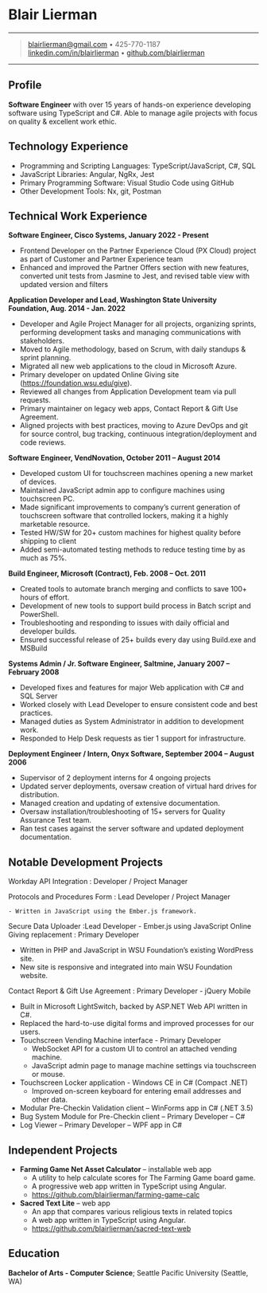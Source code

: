 # Blair Lierman

---

> blairlierman@gmail.com • 425-770-1187\
> [linkedin.com/in/blairlierman](https://www.linkedin.com/in/blairlierman) • [github.com/blairlierman](https:/github.com/blairlierman)

---

## Profile

**Software Engineer** with over 15 years of hands-on experience developing software using TypeScript and C#. Able to manage agile projects with focus on quality & excellent work ethic.

## Technology Experience

- Programming and Scripting Languages: TypeScript/JavaScript, C#, SQL
- JavaScript Libraries: Angular, NgRx, Jest
- Primary Programming Software: Visual Studio Code using GitHub
- Other Development Tools: Nx, git, Postman

## Technical Work Experience

**Software Engineer, Cisco Systems, January 2022 - Present**

- Frontend Developer on the Partner Experience Cloud (PX Cloud) project as part of Customer and Partner Experience team
- Enhanced and improved the Partner Offers section with new features, converted unit tests from Jasmine to Jest, and revised table view with updated version and filters

**Application Developer and Lead, Washington State University Foundation, Aug. 2014 - Jan. 2022**

- Developer and Agile Project Manager for all projects, organizing sprints, performing development tasks and managing communications with stakeholders.
- Moved to Agile methodology, based on Scrum, with daily standups & sprint planning.
- Migrated all new web applications to the cloud in Microsoft Azure.
- Primary developer on updated Online Giving site (https://foundation.wsu.edu/give).
- Reviewed all changes from Application Development team via pull requests.
- Primary maintainer on legacy web apps, Contact Report & Gift Use Agreement.
- Aligned projects with best practices, moving to Azure DevOps and git for source control, bug tracking, continuous integration/deployment and code reviews.

**Software Engineer, VendNovation, October 2011 – August 2014**

- Developed custom UI for touchscreen machines opening a new market of devices.
- Maintained JavaScript admin app to configure machines using touchscreen PC.
- Made significant improvements to company’s current generation of touchscreen software that controlled lockers, making it a highly marketable resource.
- Tested HW/SW for 20+ custom machines for highest quality before shipping to client
- Added semi-automated testing methods to reduce testing time by as much as 75%.

**Build Engineer, Microsoft (Contract), Feb. 2008 – Oct. 2011**

- Created tools to automate branch merging and conflicts to save 100+ hours of effort.
- Development of new tools to support build process in Batch script and PowerShell.
- Troubleshooting and responding to issues with daily official and developer builds.
- Ensured successful release of 25+ builds every day using Build.exe and MSBuild

**Systems Admin / Jr. Software Engineer, Saltmine, January 2007 – February 2008**

- Developed fixes and features for major Web application with C# and SQL Server
- Worked closely with Lead Developer to ensure consistent code and best practices.
- Managed duties as System Administrator in addition to development work.
- Responded to Help Desk requests as tier 1 support for infrastructure.

**Deployment Engineer / Intern, Onyx Software, September 2004 – August 2006**

- Supervisor of 2 deployment interns for 4 ongoing projects
- Updated server deployments, oversaw creation of virtual hard drives for distribution.
- Managed creation and updating of extensive documentation.
- Oversaw installation/troubleshooting of 15+ servers for Quality Assurance Test team.
- Ran test cases against the server software and updated deployment documentation.

## Notable Development Projects

Workday API Integration
: Developer / Project Manager

Protocols and Procedures Form
: Lead Developer / Project Manager

    - Written in JavaScript using the Ember.js framework.

Secure Data Uploader
:Lead Developer - Ember.js using JavaScript
Online Giving replacement
: Primary Developer

- Written in PHP and JavaScript in WSU Foundation’s existing WordPress site.
- New site is responsive and integrated into main WSU Foundation website.

Contact Report & Gift Use Agreement
: Primary Developer - jQuery Mobile

- Built in Microsoft LightSwitch, backed by ASP.NET Web API written in C#.
- Replaced the hard-to-use digital forms and improved processes for our users.
- Touchscreen Vending Machine interface - Primary Developer
  - WebSocket API for a custom UI to control an attached vending machine.
  - JavaScript admin page to manage machine settings via touchscreen or mouse.
- Touchscreen Locker application - Windows CE in C# (Compact .NET)
  - Improved on-screen keyboard for entering email addresses and other data.
- Modular Pre-Checkin Validation client – WinForms app in C# (.NET 3.5)
- Bug System Module for Pre-Checkin client – Primary Developer – C#
- Log Viewer – Primary Developer – WPF app in C#

## Independent Projects

- **Farming Game Net Asset Calculator** – installable web app
  - A utility to help calculate scores for The Farming Game board game.
  - A progressive web app written in TypeScript using Angular.
  - https://github.com/blairlierman/farming-game-calc
- **Sacred Text Lite** – web app
  - An app that compares various religious texts in related topics
  - A web app written in TypeScript using Angular.
  - https://github.com/blairlierman/sacred-text-web

## Education

**Bachelor of Arts - Computer Science**;
Seattle Pacific University (Seattle, WA)
